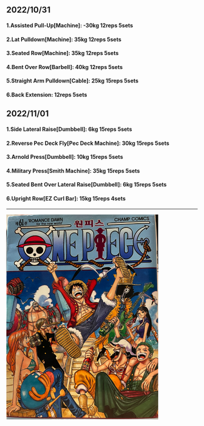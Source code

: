 ## 2022/10/31
#### 1.Assisted Pull-Up\[Machine\]: -30kg 12reps 5sets
#### 2.Lat Pulldown\[Machine\]: 35kg 12reps 5sets
#### 3.Seated Row\[Machine\]: 35kg 12reps 5sets
#### 4.Bent Over Row\[Barbell\]: 40kg 12reps 5sets
#### 5.Straight Arm Pulldown\[Cable\]: 25kg 15reps 5sets
#### 6.Back Extension: 12reps 5sets

## 2022/11/01
#### 1.Side Lateral Raise\[Dumbbell\]: 6kg 15reps 5sets
#### 2.Reverse Pec Deck Fly\[Pec Deck Machine\]: 30kg 15reps 5sets
#### 3.Arnold Press\[Dumbbell\]: 10kg 15reps 5sets
#### 4.Military Press\[Smith Machine\]: 35kg 15reps 5sets
#### 5.Seated Bent Over Lateral Raise\[Dumbbell\]: 6kg 15reps 5sets
#### 6.Upright Row\[EZ Curl Bar\]: 15kg 15reps 4sets

---

<img src='../_resources/__061.png' width='400px' />
